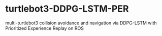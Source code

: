 # turtlebot3-DDPG-LSTM-PER
multi-turtlebot3 collision avoidance and navigation via DDPG-LSTM with Prioritized Experience Replay on ROS
